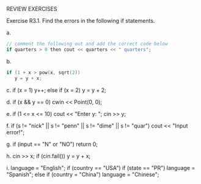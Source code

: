 REVIEW EXERCISES

Exercise R3.1. Find the errors in the following if statements.

a. 
```cpp
// comment the following out and add the correct code below
if quarters > 0 then cout << quarters << " quarters"; 

```
b. 
```cpp
if (1 + x > pow(x, sqrt(2)) 
   y = y + x; 
```

c. 
   if (x = 1) y++; else if (x = 2) y = y + 2; 

d. 
   if (x && y == 0) cwin << Point(0, 0);

e. 
   if (1 <= x <= 10) cout << "Enter y: "; cin >> y;

f.
   if (s != "nick" || s != "penn" || s != "dime" || s != "quar") 
      cout << "Input error!";

g. 
   if (input == "N" or "NO") 
      return 0;

h. 
   cin >> x; if (cin.fail()) y = y + x;

i. 
   language = "English"; 
   if (country == "USA") 
      if (state == "PR") language = "Spanish"; 
   else if (country = "China")
         language = "Chinese";

